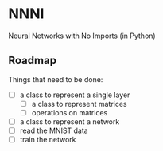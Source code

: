 # NNNI
Neural Networks with No Imports (in Python)

## Roadmap

Things that need to be done:

 - [ ] a class to represent a single layer
   - [ ] a class to represent matrices
   - [ ] operations on matrices
 - [ ] a class to represent a network
 - [ ] read the MNIST data
 - [ ] train the network

